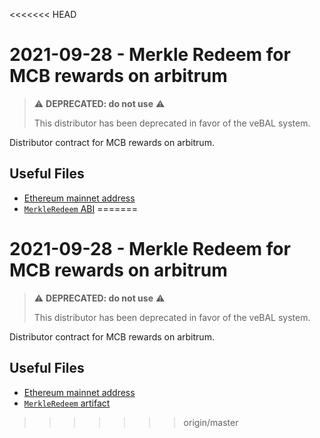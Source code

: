 <<<<<<< HEAD
# 2021-09-28 - Merkle Redeem for MCB rewards on arbitrum

> ⚠️ **DEPRECATED: do not use** ⚠️
>
> This distributor has been deprecated in favor of the veBAL system.

Distributor contract for MCB rewards on arbitrum.

## Useful Files

- [Ethereum mainnet address](./output/arbitrum.json)
- [`MerkleRedeem` ABI](./abi/MerkleRedeem.json)
=======
# 2021-09-28 - Merkle Redeem for MCB rewards on arbitrum

> ⚠️ **DEPRECATED: do not use** ⚠️
>
> This distributor has been deprecated in favor of the veBAL system.

Distributor contract for MCB rewards on arbitrum.

## Useful Files

- [Ethereum mainnet address](./output/arbitrum.json)
- [`MerkleRedeem` artifact](./artifact/MerkleRedeem.json)
>>>>>>> origin/master
